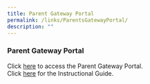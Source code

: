```yaml
---
title: Parent Gateway Portal
permalink: /links/ParentsGatewayPortal/
description: ""
---
```

### **Parent Gateway Portal**

Click [here](https://pg.moe.edu.sg/) to access the Parent Gateway Portal.<br>
Click [here](https://drive.google.com/file/d/1494HqVRXXENsn79Tx6nvGLPkVDhNI9fr/view) for the Instructional Guide.<br>